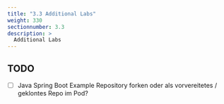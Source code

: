 ```yaml
---
title: "3.3 Additional Labs"
weight: 330
sectionnumber: 3.3
description: >
  Additional Labs
---
```



## TODO

* [ ]  Java Spring Boot Example Repository forken oder als vorvereitetes / geklontes Repo im Pod?
